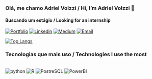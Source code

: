 ### Olá, me chamo Adriel Volzzi / Hi, I’m Adriel Volzzi 👋
#### Buscando um estágio / Looking for an internship
[![Portfolio](https://img.shields.io/website?label=datascienceportfolio&style=for-the-badge&url=https://sujeitoprogramador.com/)](https://www.datascienceportfol.io/adrielvolzzi)
[![Linkedin](https://img.shields.io/badge/LinkedIn-0077B5?style=for-the-badge&logo=linkedin&logoColor=white)](https://www.linkedin.com/in/adrielvolzzi/)
[![Medium](https://img.shields.io/badge/Medium-12100E?style=for-the-badge&logo=medium&logoColor=white)](https://medium.com/@adrielvolzzi)
[![Email](https://img.shields.io/badge/Gmail-D14836?style=for-the-badge&logo=gmail&logoColor=white)](mailto:adriel2.sales@gmail.com)

[![Top Langs](https://github-readme-stats.vercel.app/api/top-langs/?username=AdrielVolzzi&layout=compact)](https://github.com/anuraghazra/github-readme-stats)

### Tecnologias que mais uso / Technologies I use the most

<div style="display: inline_block"><br/>
  <img align="center" alt="python" src="https://img.shields.io/badge/Python-14354C?style=for-the-badge&logo=python&logoColor=white" />
  <img align="center" alt="R" src="https://img.shields.io/badge/R-276DC3?style=for-the-badge&logo=r&logoColor=white" />
  <img align="center" alt="PostreSQL" src="https://img.shields.io/badge/PostgreSQL-316192?style=for-the-badge&logo=postgresql&logoColor=white" />
  <img align="center" alt="PowerBI" src="https://img.shields.io/badge/PowerBI-F2C811?style=for-the-badge&logo=Power%20BI&logoColor=white" />
</div>
  

